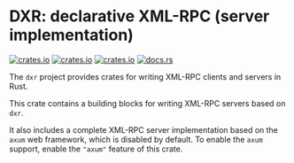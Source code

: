# DXR: declarative XML-RPC (server implementation)

[![crates.io](https://img.shields.io/crates/v/dxr_server.svg)](https://crates.io/crates/dxr_server/)
[![crates.io](https://img.shields.io/crates/d/dxr_server.svg)](https://crates.io/crates/dxr_server/)
[![crates.io](https://img.shields.io/crates/l/dxr_server.svg)](https://crates.io/crates/dxr_server/)
[![docs.rs](https://docs.rs/dxr_server/badge.svg)](https://docs.rs/dxr_server/)

The `dxr` project provides crates for writing XML-RPC clients and servers in Rust.

This crate contains a building blocks for writing XML-RPC servers based on `dxr`.

It also includes a complete XML-RPC server implementation based on the `axum` web framework, which
is disabled by default. To enable the `axum` support, enable the `"axum"` feature of this crate.
